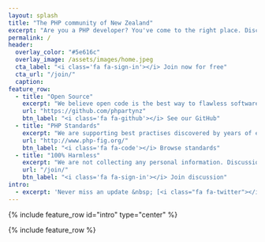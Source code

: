 ```yaml
---
layout: splash
title: "The PHP community of New Zealand"
excerpt: "Are you a PHP developer? You've come to the right place. Discuss, discover, write software & make friends."
permalink: /
header:
  overlay_color: "#5e616c"
  overlay_image: /assets/images/home.jpeg
  cta_label: "<i class='fa fa-sign-in'></i> Join now for free"
  cta_url: "/join/"
  caption:
feature_row:
  - title: "Open Source"
    excerpt: "We believe open code is the best way to flawless software. Every line of code is published under [MIT license](https://opensource.org/licenses/MIT)."
    url: "https://github.com/phpartynz"
    btn_label: "<i class='fa fa-github'></i> See our GitHub"
  - title: "PHP Standards"
    excerpt: "We are supporting best practises discovered by years of experience in PHP community."
    url: "http://www.php-fig.org/"
    btn_label: "<i class='fa fa-code'></i> Browse standards"
  - title: "100% Harmless"
    excerpt: "We are not collecting any personal information. Discussion platform is provided by Slack."
    url: "/join/"
    btn_label: "<i class='fa fa-sign-in'></i> Join discussion"
intro:
  - excerpt: 'Never miss an update &nbsp; [<i class="fa fa-twitter"></i> Follow](https://twitter.com/phpartynz){: .btn .btn--twitter} &nbsp; [<i class="fa fa-facebook"></i> Like](https://facebook.com/phhparty){: .btn .btn--facebook}'
---
```


{% include feature_row id="intro" type="center" %}

{% include feature_row %}